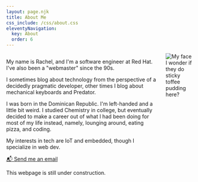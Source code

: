 ```yaml
---
layout: page.njk
title: About Me
css_include: /css/about.css
eleventyNavigation:
  key: About
  order: 6
---
```


<div class="columns">
<section class="column is-three-quarters">

My name is Rachel, and I'm a software engineer at Red Hat. I've also been a "webmaster" since the 90s.

I sometimes blog about technology from the perspective of a decidedly pragmatic developer, other times I blog about mechanical keyboards and Predator.

I was born in the Dominican Republic. I'm left-handed and a little bit weird. I studied Chemistry in college, but eventually decided to make a career out of what I had been doing for most of my life instead, namely, lounging around, eating pizza, and coding.

My interests in tech are IoT and embedded, though I specialize in web dev.

<a href="/contact" rel="nofollow">📬 Send me an email</a>

<p class="marquee">
   <span>
   This webpage is still under construction.
   </span>
 </p>


</section>

<aside class="column">
<div class="picture">
<div class="picture__border">
<img src="/img/photos/rachel-cropped.jpg" alt="My face">
<figcaption>I wonder if they do sticky toffee pudding here?</figcaption>
</div>
</div>
</aside>
</div>


